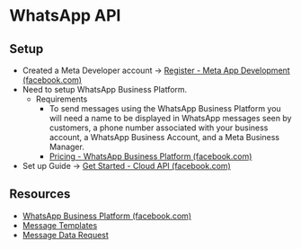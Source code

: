 # WhatsApp API
## Setup
- Created a Meta Developer account → [Register - Meta App Development (facebook.com)](https://developers.facebook.com/docs/development/register)
- Need to setup WhatsApp Business Platform.
    - Requirements
        - To send messages using the WhatsApp Business Platform you will need a name to be displayed in WhatsApp messages seen by customers, a phone number associated with your business account, a WhatsApp Business Account, and a Meta Business Manager.
        - [Pricing - WhatsApp Business Platform (facebook.com)](https://developers.facebook.com/docs/whatsapp/pricing)
- Set up Guide → [Get Started - Cloud API (facebook.com)](https://developers.facebook.com/docs/whatsapp/cloud-api/get-started)
## Resources
- [WhatsApp Business Platform (facebook.com)](https://developers.facebook.com/docs/whatsapp/)
- [Message Templates](https://developers.facebook.com/docs/whatsapp/business-management-api/message-templates)
- [Message Data Request](https://developers.facebook.com/docs/whatsapp/cloud-api/reference/messages#button-parameter-object)
